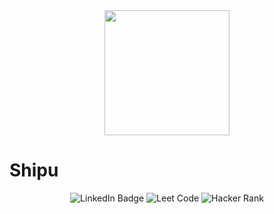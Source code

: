 
<div id="header" align="center">
  <img src="https://media.giphy.com/media/GRVM7bxdn7yEFWTN6i/giphy.gif" width="200"/>
</div>

<h1> Shipu </h1> 

<div id="badges" align="center">
  <img src="https://img.shields.io/badge/LinkedIn-blue?style=for-the-badge&logo=linkedin&logoColor=white" alt="LinkedIn Badge"/>
  <img src="https://img.shields.io/badge/leetcode-red?style=for-the-badge&logo=leetcode&logoColor=white" alt="Leet Code"/>
  <img src="https://img.shields.io/badge/hackerrank-success?style=for-the-badge&logo=hackerrank&logoColor=white" alt="Hacker Rank"/>
</div>
